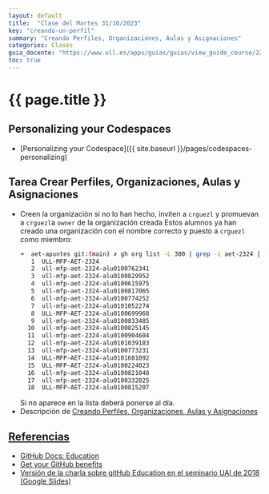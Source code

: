 ```yaml
---
layout: default
title:  "Clase del Martes 31/10/2023"
key: "creando-un-perfil"
summary: "Creando Perfiles, Organizaciones, Aulas y Asignaciones"
categories: Clases
guia_docente: "https://www.ull.es/apps/guias/guias/view_guide_course/2223/125771143"
toc: true
---
```


# {{ page.title }}

## Personalizing your Codespaces

* [Personalizing your Codespace]({{ site.baseurl }}/pages/codespaces-personalizing)

## Tarea Crear Perfiles, Organizaciones, Aulas y Asignaciones

- Creen la organización si no lo han hecho, inviten a `crguezl` y promuevan a `crguezl`a `owner` de la organización creada
  Estos alumnos ya han creado una organización con el nombre correcto y puesto a `crguezl` como miembro:
  ```bash
  ➜  aet-apuntes git:(main) ✗ gh org list -L 300 | grep -i aet-2324 | cat -n 
     1  ULL-MFP-AET-2324
     2  ull-mfp-aet-2324-alu0100762341
     3  ull-mfp-aet-2324-alu0100829952
     4  ull-mfp-aet-2324-alu0100615975
     5  ull-mfp-aet-2324-alu0100817065
     6  ull-mfp-aet-2324-alu0100774252
     7  ull-mfp-aet-2324-alu0101052274
     8  ULL-MFP-AET-2324-alu0100699968
     9  ull-mfp-aet-2324-alu0100833485
    10  ull-mfp-aet-2324-alu0100825145
    11  ull-mfp-aet-2324-alu0100904604
    12  ull-mfp-aet-2324-alu0101039183
    13  ull-mfp-aet-2324-alu0100773231
    14  ULL-MFP-AET-2324-alu0101681092
    15  ULL-MFP-AET-2324-alu0100224023
    16  ull-mfp-aet-2324-alu0100821048
    17  ull-mfp-aet-2324-alu0100332025
    18  ULL-MFP-AET-2324-alu0100815207
  ```
  Si no aparece en la lista deberá ponerse al día.
- Descripción de [Creando Perfiles, Organizaciones, Aulas y Asignaciones](https://ull-mfp-aet.github.io/practicas/creando-un-perfil)


## [Referencias](/references)

* [GitHub Docs: Education](https://docs.github.com/en/education)
* [Get your GitHub benefits](https://education.github.com/discount_requests/application)
* [Versión de la charla sobre gitHub Education en el seminario UAI de 2018 (Google Slides)](https://docs.google.com/presentation/d/1LAZUS4SX7axmzEUElh2Oz2DqC1cJA6PUvb1KixJ1KWw/edit?usp=sharing)
